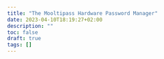 ```yaml
---
title: "The Mooltipass Hardware Password Manager"
date: 2023-04-10T18:19:27+02:00
description: ""
toc: false
draft: true
tags: []
---
```

